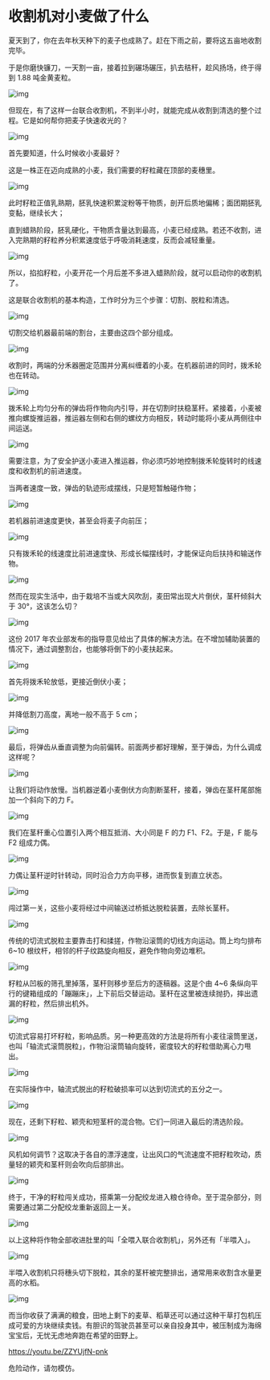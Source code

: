 # 收割机对小麦做了什么

夏天到了，你在去年秋天种下的麦子也成熟了。赶在下雨之前，要将这五亩地收割完毕。

于是你磨快镰刀，一天割一亩，接着拉到碾场碾压，扒去秸秆，趁风扬场，终于得到 1.88 吨金黄麦粒。



![img](https://i.loli.net/2021/10/30/ni9EWdLIMekCQ5J.gif)

但现在，有了这样一台联合收割机，不到半小时，就能完成从收割到清选的整个过程。它是如何帮你把麦子快速收光的？

![img](https://i.loli.net/2021/10/30/GkQtT2h8LivFcj7.gif)

首先要知道，什么时候收小麦最好？

这是一株正在迈向成熟的小麦，我们需要的籽粒藏在顶部的麦穗里。

![img](https://i.loli.net/2021/10/30/rQK65pg7VDSnumL.png)

此时籽粒正值乳熟期，胚乳快速积累淀粉等干物质，剖开后质地偏稀；面团期胚乳变黏，继续长大；

直到蜡熟阶段，胚乳硬化，干物质含量达到最高，小麦已经成熟。若还不收割，进入完熟期的籽粒养分积累速度低于呼吸消耗速度，反而会减轻重量。

![img](https://i.loli.net/2021/10/30/3wn87lN4cXubPzk.png)

所以，掐掐籽粒，小麦开花一个月后差不多进入蜡熟阶段，就可以启动你的收割机了。

这是联合收割机的基本构造，工作时分为三个步骤：切割、脱粒和清选。

![img](https://mmbiz.qpic.cn/mmbiz_png/SlOqFKqEO4FicqrUv5MFW06wHQJ3oQEd10o8VTFszkcwj7xOqXDH3biclsmtEDDB4ibGFVxvwkSMpfwEujAAMvtkQ/640?wx_fmt=png)

切割交给机器最前端的割台，主要由这四个部分组成。

![img](https://i.loli.net/2021/10/30/zLFeqDojNBxPHWQ.jpg)

收割时，两端的分禾器圈定范围并分离纠缠着的小麦。在机器前进的同时，拨禾轮也在转动。

![img](https://i.loli.net/2021/10/30/TILVrWqkZAfcxJz.gif)

拨禾轮上均匀分布的弹齿将作物向内引导，并在切割时扶稳茎秆。紧接着，小麦被推向螺旋推运器，推运器左侧和右侧的螺纹方向相反，转动时能将小麦从两侧往中间运送。

![img](https://i.loli.net/2021/10/30/597iRMZfoyVuSFE.gif)

需要注意，为了安全护送小麦进入推运器，你必须巧妙地控制拨禾轮旋转时的线速度和收割机的前进速度。

当两者速度一致，弹齿的轨迹形成摆线，只是短暂触碰作物；

![img](https://i.loli.net/2021/10/30/knYLNaVP5BpET2b.gif)

若机器前进速度更快，甚至会将麦子向前压；

![img](https://mmbiz.qpic.cn/mmbiz_gif/SlOqFKqEO4FicqrUv5MFW06wHQJ3oQEd1C1eAuh9srMmvQC4jXM1n7enO4Bs9iaxcLaxCwKSNt2BVPBpD0Qn7ScQ/640?wx_fmt=gif)

只有拨禾轮的线速度比前进速度快、形成长幅摆线时，才能保证向后扶持和输送作物。

![img](https://mmbiz.qpic.cn/mmbiz_gif/SlOqFKqEO4FicqrUv5MFW06wHQJ3oQEd1VqkTTicoV3IGuDyqrN5qzyTLgKzQmlA4j0VRI8E0ibqw1fOMUqFXmkFw/640?wx_fmt=gif)

然而在现实生活中，由于栽培不当或大风吹刮，麦田常出现大片倒伏，茎秆倾斜大于 30°，这该怎么切？

![img](https://i.loli.net/2021/10/30/G2ZUi5YdBq1xfj7.jpg)

这份 2017 年农业部发布的指导意见给出了具体的解决方法。在不增加辅助装置的情况下，通过调整割台，也能够将倒下的小麦扶起来。

![img](https://i.loli.net/2021/10/30/I6rnHWSjxFvctPT.gif)

首先将拨禾轮放低，更接近倒伏小麦；

![img](https://i.loli.net/2021/10/30/F4e7S2YcLPCT6zX.gif)

并降低割刀高度，离地一般不高于 5 cm；

![img](https://i.loli.net/2021/10/30/Z7rSchLtqm5ekVl.gif)

最后，将弹齿从垂直调整为向前偏转。前面两步都好理解，至于弹齿，为什么调成这样呢？

![img](https://i.loli.net/2021/10/30/79MimFxhQEcnURT.gif)

让我们将动作放慢。当机器逆着小麦倒伏方向割断茎秆，接着，弹齿在茎秆尾部施加一个斜向下的力 F。

![img](https://i.loli.net/2021/10/30/1vLMtCK7iw3xpnA.gif)

我们在茎秆重心位置引入两个相互抵消、大小同是 F 的力 F1、F2。于是，F 能与 F2 组成力偶。

![img](https://i.loli.net/2021/10/30/s91wXOtAl5FGNBR.gif)

力偶让茎秆逆时针转动，同时沿合力方向平移，进而恢复到直立状态。

![img](https://i.loli.net/2021/10/30/IkSvswOLBqY5GRP.gif)

闯过第一关，这些小麦将经过中间输送过桥抵达脱粒装置，去除长茎秆。

![img](https://i.loli.net/2021/10/30/WTJHPNxF7fd9lZ8.gif)

传统的切流式脱粒主要靠击打和揉搓，作物沿滚筒的切线方向运动。筒上均匀排布 6~10 根纹杆，相邻的杆子纹路旋向相反，避免作物向旁边堆积。

![img](https://i.loli.net/2021/10/30/4jsVre28n3E6DBu.gif)

籽粒从凹板的筛孔里掉落，茎秆则移步至后方的逐稿器。这是个由 4~6 条纵向平行的键箱组成的「蹦蹦床」，上下前后交替运动。茎秆在这里被连续抛扔，摔出遗漏的籽粒，然后排出机外。

![img](https://mmbiz.qpic.cn/mmbiz_gif/SlOqFKqEO4FicqrUv5MFW06wHQJ3oQEd1R08l9B8licComp7fZNeUmaGJcmRiak4aLTDGEFjkSU2qNLMXNhFpdRRA/640?wx_fmt=gif)

切流式容易打坏籽粒，影响品质。另一种更高效的方法是将所有小麦往滚筒里送，也叫「轴流式滚筒脱粒」，作物沿滚筒轴向旋转，密度较大的籽粒借助离心力甩出。

![img](https://mmbiz.qpic.cn/mmbiz_gif/SlOqFKqEO4FicqrUv5MFW06wHQJ3oQEd1fZicWuBUFqTwNTyiayqu67HptgcI1EWuOguktYZprgymnaY6ZyZSaibhw/640?wx_fmt=gif)

在实际操作中，轴流式脱出的籽粒破损率可以达到切流式的五分之一。

![img](https://i.loli.net/2021/10/30/7GVctjgYOs8H1np.png)

现在，还剩下籽粒、颖壳和短茎杆的混合物。它们一同进入最后的清选阶段。

![img](https://mmbiz.qpic.cn/mmbiz_gif/SlOqFKqEO4FicqrUv5MFW06wHQJ3oQEd1PXFtbsDeJVffRS180ibIBH0MhFqrshvJE2iacd11My006Hwbw5kBs53w/640?wx_fmt=gif)

风机如何调节？这取决于各自的漂浮速度，让出风口的气流速度不把籽粒吹动，质量轻的颖壳和茎杆则会吹向后部排出。

![img](https://mmbiz.qpic.cn/mmbiz_png/SlOqFKqEO4FicqrUv5MFW06wHQJ3oQEd1ib52szf6VBV7tTKRibKRQgWQfpXckVj4APHSNk6Ly7jQibd30BXicCMkMA/640?wx_fmt=png)

终于，干净的籽粒闯关成功，搭乘第一分配绞龙进入粮仓待命。至于混杂部分，则需要通过第二分配绞龙重新返回上一关。

![img](https://mmbiz.qpic.cn/mmbiz_gif/SlOqFKqEO4FicqrUv5MFW06wHQJ3oQEd1fLpnibsyIOBNJAOKGtr2nlkibqIvqsia0grKcWDtjgUyxB0Dl0OSAXsjw/640?wx_fmt=gif)

以上这种将作物全部收进肚里的叫「全喂入联合收割机」，另外还有「半喂入」。

![img](https://mmbiz.qpic.cn/mmbiz_png/SlOqFKqEO4FicqrUv5MFW06wHQJ3oQEd1J56DzQ77vGnsCvObGyyxvdaOb9WJRE3JgEeaGic4MUMLBGUSAw8sY6g/640?wx_fmt=png)

半喂入收割机只将穗头切下脱粒，其余的茎杆被完整排出，通常用来收割含水量更高的水稻。

![img](https://i.loli.net/2021/10/30/neixIfu3wd6jXGJ.gif)

而当你收获了满满的粮食，田地上剩下的麦草、稻草还可以通过这种干草打包机压成可爱的方块继续卖钱。有胆识的驾驶员甚至可以亲自投身其中，被压制成为海绵宝宝后，无忧无虑地奔跑在希望的田野上。

https://youtu.be/ZZYUjfN-pnk

危险动作，请勿模仿。